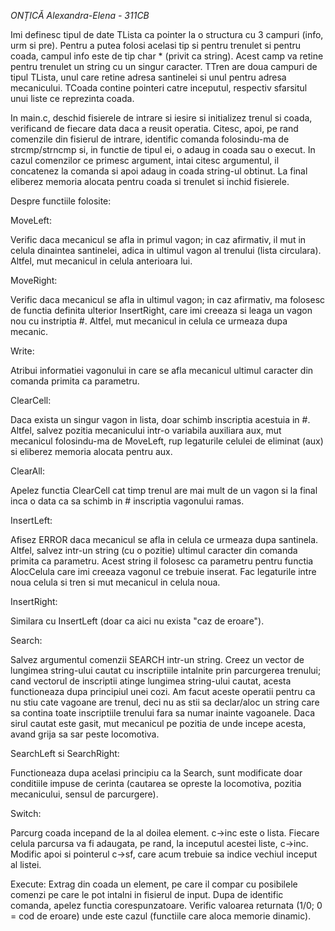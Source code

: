 *ONȚICĂ Alexandra-Elena - 311CB*

Imi definesc tipul de date TLista ca pointer la o structura cu 3 campuri 
(info, urm si pre).
Pentru a putea folosi acelasi tip si pentru trenulet si pentru coada, 
campul info este de tip char * (privit ca string). Acest camp va retine 
pentru trenulet un string cu un singur caracter.
TTren are doua campuri de tipul TLista, unul care retine adresa santinelei 
si unul pentru adresa mecanicului.
TCoada contine pointeri catre inceputul, respectiv sfarsitul unui liste ce 
reprezinta coada.

In main.c, deschid fisierele de intrare si iesire si initializez trenul si 
coada, verificand de fiecare data daca a reusit operatia. Citesc, apoi, pe 
rand comenzile din fisierul de intrare, identific comanda folosindu-ma de 
strcmp/strncmp si, in functie de tipul ei, o adaug in coada sau o execut. 
In cazul comenzilor ce primesc argument, intai citesc argumentul, il 
concatenez la comanda si apoi adaug in coada string-ul obtinut. La final 
eliberez memoria alocata pentru coada si trenulet si inchid fisierele.

Despre functiile folosite:

MoveLeft:

Verific daca mecanicul se afla in primul vagon; in caz afirmativ, il mut in 
celula dinaintea santinelei, adica in ultimul vagon al trenului (lista 
circulara). Altfel, mut mecanicul in celula anterioara lui.

MoveRight:

Verific daca mecanicul se afla in ultimul vagon; in caz afirmativ, ma 
folosesc de functia definita ulterior InsertRight, care imi creeaza si 
leaga un vagon nou cu instriptia #. Altfel, mut mecanicul in celula ce 
urmeaza dupa mecanic.

Write:

Atribui informatiei vagonului in care se afla mecanicul ultimul caracter 
din comanda primita ca parametru.

ClearCell:

Daca exista un singur vagon in lista, doar schimb inscriptia acestuia in #.
Altfel, salvez pozitia mecanicului intr-o variabila auxiliara aux, mut 
mecanicul folosindu-ma de MoveLeft, rup legaturile celulei de eliminat (aux)
si eliberez memoria alocata pentru aux.

ClearAll:

Apelez functia ClearCell cat timp trenul are mai mult de un vagon si la
final inca o data ca sa schimb in # inscriptia vagonului ramas.

InsertLeft:

Afisez ERROR daca mecanicul se afla in celula ce urmeaza dupa santinela.
Altfel, salvez intr-un string (cu o pozitie) ultimul caracter din comanda
primita ca parametru. Acest string il folosesc ca parametru pentru functia
AlocCelula care imi creeaza vagonul ce trebuie inserat. Fac legaturile intre
noua celula si tren si mut mecanicul in celula noua.

InsertRight:

Similara cu InsertLeft (doar ca aici nu exista "caz de eroare"). 

Search:

Salvez argumentul comenzii SEARCH intr-un string. Creez un vector  de 
lungimea string-ului cautat cu inscriptiile intalnite prin parcurgerea 
trenului; cand vectorul de inscriptii atinge lungimea string-ului cautat, 
acesta functioneaza dupa principiul unei cozi. Am facut aceste operatii 
pentru ca nu stiu cate vagoane are trenul, deci nu as stii sa declar/aloc 
un string care sa contina toate inscriptiile trenului fara sa numar inainte
vagoanele.
Daca sirul cautat este gasit, mut mecanicul pe pozitia de unde incepe
acesta, avand grija sa sar peste locomotiva.

SearchLeft si SearchRight:

Functioneaza dupa acelasi principiu ca la Search, sunt modificate doar 
conditiile impuse de cerinta (cautarea se opreste la locomotiva, pozitia 
mecanicului, sensul de parcurgere).

Switch:

Parcurg coada incepand de la al doilea element.
c->inc este o lista. Fiecare celula parcursa va fi adaugata, pe rand, la 
inceputul acestei liste, c->inc. 
Modific apoi si pointerul c->sf, care acum trebuie sa indice vechiul
inceput al listei.

Execute:
Extrag din coada un element, pe care il compar cu posibilele comenzi pe care
le pot intalni in fisierul de input. Dupa de identific comanda, apelez 
functia corespunzatoare. Verific valoarea returnata (1/0; 0 = cod de eroare)
unde este cazul (functiile care aloca memorie dinamic).
